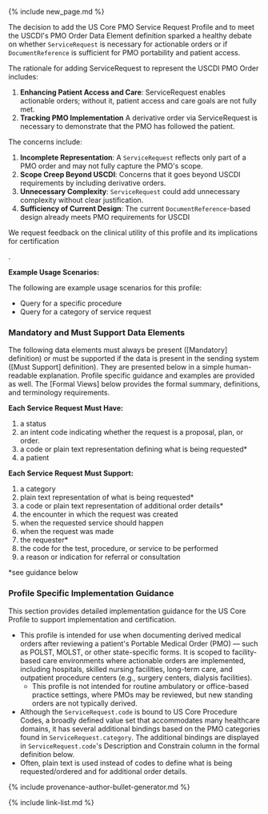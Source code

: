 
{% include new_page.md %}

<div class="note-to-balloters" markdown="1">

The decision to add the US Core PMO Service Request Profile and to meet the USCDI's PMO Order Data Element definition sparked a healthy debate on whether `ServiceRequest` is necessary for actionable orders or if `DocumentReference` is sufficient for PMO portability and patient access.


The rationale for adding ServiceRequest to represent the USCDI PMO Order includes:


1. **Enhancing Patient Access and Care**: ServiceRequest enables actionable orders; without it, patient access and care goals are not fully met.
2. **Tracking PMO Implementation** A derivative order via ServiceRequest is necessary to demonstrate that the PMO has followed the patient.

The concerns include:

1. **Incomplete Representation**: A `ServiceRequest` reflects only part of a PMO order and may not fully capture the PMO's scope.
2. **Scope Creep Beyond USCDI**: Concerns that it goes beyond USCDI requirements by including derivative orders.
3. **Unnecessary Complexity**: `ServiceRequest` could add unnecessary complexity without clear justification.
4. **Sufficiency of Current Design**: The current `DocumentReference`-based design already meets PMO requirements for USCDI

We request feedback on the clinical utility of this profile and its implications for certification
</div><!-- note-to-balloters -->.

**Example Usage Scenarios:**

The following are example usage scenarios for this profile:

- Query for a specific procedure
- Query for a category of service request

### Mandatory and Must Support Data Elements

The following data elements must always be present ([Mandatory] definition) or must be supported if the data is present in the sending system ([Must Support] definition). They are presented below in a simple human-readable explanation. Profile specific guidance and examples are provided as well. The [Formal Views] below provides the formal summary, definitions, and terminology requirements.

**Each Service Request Must Have:**

1. a status
1. an intent code indicating whether the request is a proposal, plan, or order.
3. a code or plain text representation defining what is being requested*
4. a patient

**Each Service Request Must Support:**

1. a category
2. plain text representation of what is being requested*
3. a code or plain text representation of additional order details*
4. the encounter in which the request was created
5. when the requested service should happen
6. when the request was made
7. the requester*
1. the code for the test, procedure, or service to be performed
8. a reason or indication for referral or consultation

<!-- {% raw %} {% include additional-requirements-intro.md type="ServiceRequest" %} {% endraw %} -->



\*see guidance below

### Profile Specific Implementation Guidance

This section provides detailed implementation guidance for the US Core Profile to support implementation and certification.

- This profile is intended for use when documenting derived medical orders after reviewing a patient's Portable Medical Order (PMO) — such as POLST, MOLST, or other state-specific forms. It is scoped to facility-based care environments where actionable orders are implemented, including hospitals, skilled nursing facilities, long-term care, and outpatient procedure centers (e.g., surgery centers, dialysis facilities).
   - This profile is not intended for routine ambulatory or office-based practice settings, where PMOs may be reviewed, but new standing orders are not typically derived.
- Although the `ServiceRequest.code` is bound to US Core Procedure Codes, a broadly defined value set that accommodates many healthcare domains, it has several additional bindings based on the PMO categories found in `ServiceRequest.category`. The additional bindings are displayed in `ServiceRequest.code`'s Description and Constrain column in the formal definition below.
- Often, plain text is used instead of codes to define what is being requested/ordered and for additional order details.

{% include provenance-author-bullet-generator.md %}

{% include link-list.md %}